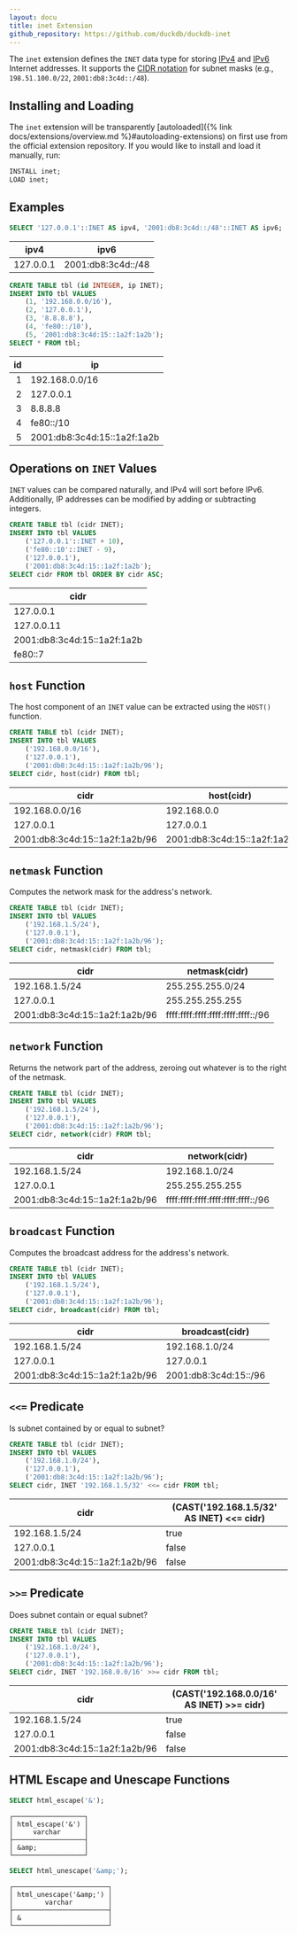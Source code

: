 ```yaml
---
layout: docu
title: inet Extension
github_repository: https://github.com/duckdb/duckdb-inet
---
```


The `inet` extension defines the `INET` data type for storing [IPv4](https://en.wikipedia.org/wiki/Internet_Protocol_version_4) and [IPv6](https://en.wikipedia.org/wiki/IPv6) Internet addresses. It supports the [CIDR notation](https://en.wikipedia.org/wiki/Classless_Inter-Domain_Routing#CIDR_notation) for subnet masks (e.g., `198.51.100.0/22`, `2001:db8:3c4d::/48`).

## Installing and Loading

The `inet` extension will be transparently [autoloaded]({% link docs/extensions/overview.md %}#autoloading-extensions) on first use from the official extension repository.
If you would like to install and load it manually, run:

```sql
INSTALL inet;
LOAD inet;
```

## Examples

```sql
SELECT '127.0.0.1'::INET AS ipv4, '2001:db8:3c4d::/48'::INET AS ipv6;
```

|   ipv4    |        ipv6        |
|-----------|--------------------|
| 127.0.0.1 | 2001:db8:3c4d::/48 |

```sql
CREATE TABLE tbl (id INTEGER, ip INET);
INSERT INTO tbl VALUES
    (1, '192.168.0.0/16'),
    (2, '127.0.0.1'),
    (3, '8.8.8.8'),
    (4, 'fe80::/10'),
    (5, '2001:db8:3c4d:15::1a2f:1a2b');
SELECT * FROM tbl;
```

| id |             ip              |
|---:|-----------------------------|
| 1  | 192.168.0.0/16              |
| 2  | 127.0.0.1                   |
| 3  | 8.8.8.8                     |
| 4  | fe80::/10                   |
| 5  | 2001:db8:3c4d:15::1a2f:1a2b |

## Operations on `INET` Values

`INET` values can be compared naturally, and IPv4 will sort before IPv6. Additionally, IP addresses can be modified by adding or subtracting integers.

```sql
CREATE TABLE tbl (cidr INET);
INSERT INTO tbl VALUES
    ('127.0.0.1'::INET + 10),
    ('fe80::10'::INET - 9),
    ('127.0.0.1'),
    ('2001:db8:3c4d:15::1a2f:1a2b');
SELECT cidr FROM tbl ORDER BY cidr ASC;
```

|            cidr             |
|-----------------------------|
| 127.0.0.1                   |
| 127.0.0.11                  |
| 2001:db8:3c4d:15::1a2f:1a2b |
| fe80::7                     |

## `host` Function

The host component of an `INET` value can be extracted using the `HOST()` function.

```sql
CREATE TABLE tbl (cidr INET);
INSERT INTO tbl VALUES
    ('192.168.0.0/16'),
    ('127.0.0.1'),
    ('2001:db8:3c4d:15::1a2f:1a2b/96');
SELECT cidr, host(cidr) FROM tbl;
```

|              cidr              |         host(cidr)          |
|--------------------------------|-----------------------------|
| 192.168.0.0/16                 | 192.168.0.0                 |
| 127.0.0.1                      | 127.0.0.1                   |
| 2001:db8:3c4d:15::1a2f:1a2b/96 | 2001:db8:3c4d:15::1a2f:1a2b |


## `netmask` Function

Computes the network mask for the address's network.

```sql
CREATE TABLE tbl (cidr INET);
INSERT INTO tbl VALUES
    ('192.168.1.5/24'),
    ('127.0.0.1'),
    ('2001:db8:3c4d:15::1a2f:1a2b/96');
SELECT cidr, netmask(cidr) FROM tbl;
```

|              cidr              |              netmask(cidr)         |
|--------------------------------|------------------------------------|
| 192.168.1.5/24                 | 255.255.255.0/24                   |
| 127.0.0.1                      | 255.255.255.255                    |
| 2001:db8:3c4d:15::1a2f:1a2b/96 | ffff:ffff:ffff:ffff:ffff:ffff::/96 |

## `network` Function

Returns the network part of the address, zeroing out whatever is to the right of the netmask.

```sql
CREATE TABLE tbl (cidr INET);
INSERT INTO tbl VALUES
    ('192.168.1.5/24'),
    ('127.0.0.1'),
    ('2001:db8:3c4d:15::1a2f:1a2b/96');
SELECT cidr, network(cidr) FROM tbl;
```

|              cidr              |              network(cidr)         |
|--------------------------------|------------------------------------|
| 192.168.1.5/24                 | 192.168.1.0/24                     |
| 127.0.0.1                      | 255.255.255.255                    |
| 2001:db8:3c4d:15::1a2f:1a2b/96 | ffff:ffff:ffff:ffff:ffff:ffff::/96 |

## `broadcast` Function

Computes the broadcast address for the address's network.

```sql
CREATE TABLE tbl (cidr INET);
INSERT INTO tbl VALUES
    ('192.168.1.5/24'),
    ('127.0.0.1'),
    ('2001:db8:3c4d:15::1a2f:1a2b/96');
SELECT cidr, broadcast(cidr) FROM tbl;
```

|              cidr              |            broadcast(cidr)         |
|--------------------------------|------------------------------------|
| 192.168.1.5/24                 | 192.168.1.0/24                     |
| 127.0.0.1                      | 127.0.0.1                          |
| 2001:db8:3c4d:15::1a2f:1a2b/96 | 2001:db8:3c4d:15::/96              |

## `<<=` Predicate 

Is subnet contained by or equal to subnet?

```sql
CREATE TABLE tbl (cidr INET);
INSERT INTO tbl VALUES
    ('192.168.1.0/24'),
    ('127.0.0.1'),
    ('2001:db8:3c4d:15::1a2f:1a2b/96');
SELECT cidr, INET '192.168.1.5/32' <<= cidr FROM tbl;
```

|              cidr              | (CAST('192.168.1.5/32' AS INET) <<= cidr)   |
|--------------------------------|---------------------------------------------|
| 192.168.1.5/24                 | true                                        |
| 127.0.0.1                      | false                                       |
| 2001:db8:3c4d:15::1a2f:1a2b/96 | false                                       |

## `>>=` Predicate 

Does subnet contain or equal subnet?

```sql
CREATE TABLE tbl (cidr INET);
INSERT INTO tbl VALUES
    ('192.168.1.0/24'),
    ('127.0.0.1'),
    ('2001:db8:3c4d:15::1a2f:1a2b/96');
SELECT cidr, INET '192.168.0.0/16' >>= cidr FROM tbl;
```

|              cidr              | (CAST('192.168.0.0/16' AS INET) >>= cidr)   |
|--------------------------------|---------------------------------------------|
| 192.168.1.5/24                 | true                                        |
| 127.0.0.1                      | false                                       |
| 2001:db8:3c4d:15::1a2f:1a2b/96 | false                                       |

## HTML Escape and Unescape Functions

```sql
SELECT html_escape('&');
```

```text
┌──────────────────┐
│ html_escape('&') │
│     varchar      │
├──────────────────┤
│ &amp;            │
└──────────────────┘
```

```sql
SELECT html_unescape('&amp;');
```

```text
┌────────────────────────┐
│ html_unescape('&amp;') │
│        varchar         │
├────────────────────────┤
│ &                      │
└────────────────────────┘
```
